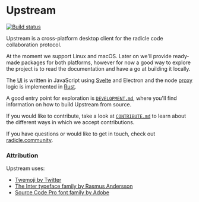 # Upstream
[![Build status][ba]][st]

Upstream is a cross-platform desktop client for the radicle code collaboration
protocol.

At the moment we support Linux and macOS. Later on we'll provide ready-made
packages for both platforms, however for now a good way to explore the project
is to read the documentation and have a go at building it locally.

The [UI][ui] is written in JavaScript using [Svelte][sv] and Electron and the
node [proxy][pr] logic is implemented in [Rust][ru].

A good entry point for exploration is [`DEVELOPMENT.md`][de], where you'll find
information on how to build Upstream from source.

If you would like to contribute, take a look at [`CONTRIBUTE.md`][co] to learn
about the different ways in which we accept contributions.

If you have questions or would like to get in touch, check out
[radicle.community][rc].


### Attribution

Upstream uses:
  - [Twemoji by Twitter][tw]
  - [The Inter typeface family by Rasmus Andersson][ra]
  - [Source Code Pro font family by Adobe][so]


[ba]: https://badge.buildkite.com/4fb43c6b471ab7cc26509eae235b0e4bbbaace11cc1848eae6.svg?branch=master
[de]: DEVELOPMENT.md
[co]: CONTRIBUTE.md
[pr]: proxy
[ra]: https://rsms.me/inter
[rc]: https://radicle.community
[ru]: https://www.rust-lang.org
[st]: https://buildkite.com/monadic/radicle-upstream
[so]: https://adobe-fonts.github.io/source-code-pro
[sv]: https://svelte.dev
[tw]: https://twemoji.twitter.com
[ui]: ui
